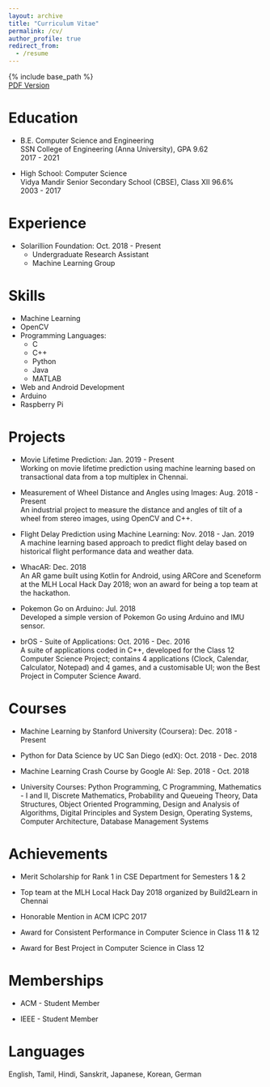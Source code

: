 ```yaml
---
layout: archive
title: "Curriculum Vitae"
permalink: /cv/
author_profile: true
redirect_from:
  - /resume
---
```


{% include base_path %}
<br>
  <a href="https://nandahkrishna.me/NandaHKrishna_CV.pdf" target="_blank">PDF Version</a>

Education
======
* B.E. Computer Science and Engineering<br>
  SSN College of Engineering (Anna University), GPA 9.62<br>
  2017 - 2021
  
* High School: Computer Science<br>
  Vidya Mandir Senior Secondary School (CBSE), Class XII 96.6%<br>
  2003 - 2017

Experience
======
* Solarillion Foundation: Oct. 2018 - Present
  * Undergraduate Research Assistant
  * Machine Learning Group

Skills
======
* Machine Learning
* OpenCV
* Programming Languages:
  * C
  * C++
  * Python
  * Java
  * MATLAB
* Web and Android Development
* Arduino
* Raspberry Pi

Projects
======
* Movie Lifetime Prediction: Jan. 2019 - Present<br>
  Working on movie lifetime prediction using machine learning based on transactional data from a top multiplex in Chennai.

* Measurement of Wheel Distance and Angles using Images: Aug. 2018 - Present<br>
  An industrial project to measure the distance and angles of tilt of a wheel from stereo images, using OpenCV and C++.
  
* Flight Delay Prediction using Machine Learning: Nov. 2018 - Jan. 2019<br>
  A machine learning based approach to predict flight delay based on historical flight performance data and weather data.
  
* WhacAR: Dec. 2018<br>
  An AR game built using Kotlin for Android, using ARCore and Sceneform at the MLH Local Hack Day 2018; won an award for being a top team at the hackathon.

* Pokemon Go on Arduino: Jul. 2018<br>
  Developed a simple version of Pokemon Go using Arduino and IMU sensor.
  
* brOS - Suite of Applications: Oct. 2016 - Dec. 2016<br>
  A suite of applications coded in C++, developed for the Class 12 Computer Science Project; contains 4 applications (Clock, Calendar, Calculator, Notepad) and 4 games, and a customisable UI; won the Best Project in Computer Science Award.
  
Courses
======
* Machine Learning by Stanford University (Coursera): Dec. 2018 - Present

* Python for Data Science by UC San Diego (edX): Oct. 2018 - Dec. 2018

* Machine Learning Crash Course by Google AI: Sep. 2018 - Oct. 2018

* University Courses: Python Programming, C Programming, Mathematics - I and II, Discrete Mathematics, Probability and Queueing Theory, Data Structures, Object Oriented Programming, Design and Analysis of Algorithms, Digital Principles and System Design, Operating Systems, Computer Architecture, Database Management Systems

Achievements
======
* Merit Scholarship for Rank 1 in CSE Department for Semesters 1 & 2

* Top team at the MLH Local Hack Day 2018 organized by Build2Learn in Chennai

* Honorable Mention in ACM ICPC 2017

* Award for Consistent Performance in Computer Science in Class 11 & 12

* Award for Best Project in Computer Science in Class 12

Memberships
=====
* ACM - Student Member

* IEEE - Student Member

Languages
=====
English, Tamil, Hindi, Sanskrit, Japanese, Korean, German
